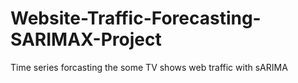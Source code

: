 # Website-Traffic-Forecasting-SARIMAX-Project
Time series forcasting the some TV shows web traffic with sARIMA 
